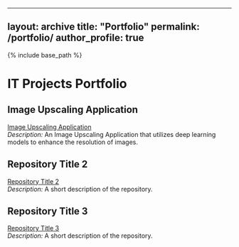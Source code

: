 <!-- ---
layout: archive
title: "Portfolio"
permalink: /portfolio/
author_profile: true
---

{% include base_path %}


{% for post in site.portfolio %}
  {% include archive-single.html %}
{% endfor %} -->


---
layout: archive
title: "Portfolio"
permalink: /portfolio/
author_profile: true
---

{% include base_path %}

# IT Projects Portfolio

## Image Upscaling Application
[Image Upscaling Application](https://github.com/rafsunsheikh/image_upscaling)  
*Description:* An Image Upscaling Application that utilizes deep learning models to enhance the resolution of images.

## Repository Title 2
[Repository Title 2](https://github.com/YOUR_GITHUB_USERNAME/repo2)  
*Description:* A short description of the repository.

## Repository Title 3
[Repository Title 3](https://github.com/YOUR_GITHUB_USERNAME/repo3)  
*Description:* A short description of the repository.

<!-- Add more repositories as needed -->

